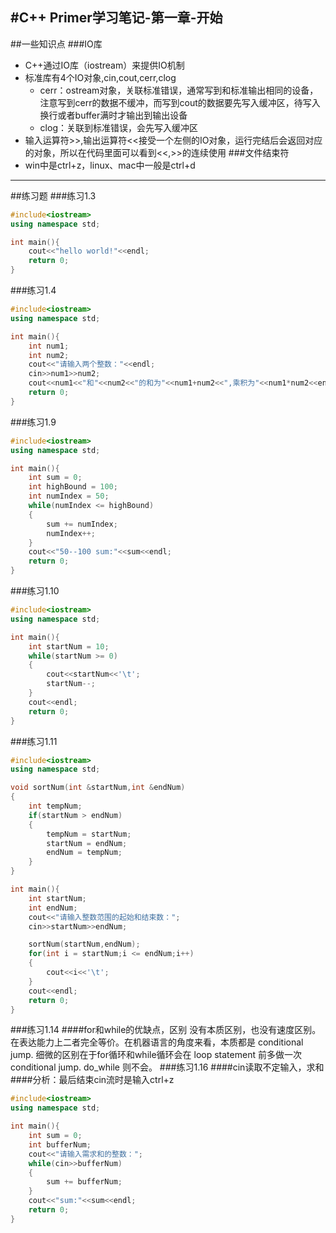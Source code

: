 #C++ Primer学习笔记-第一章-开始
------
##一些知识点
###IO库
- C++通过IO库（iostream）来提供IO机制
- 标准库有4个IO对象,cin,cout,cerr,clog
	- cerr：ostream对象，关联标准错误，通常写到和标准输出相同的设备，注意写到cerr的数据不缓冲，而写到cout的数据要先写入缓冲区，待写入换行或者buffer满时才输出到输出设备
	- clog：关联到标准错误，会先写入缓冲区
- 输入运算符>>,输出运算符<<接受一个左侧的IO对象，运行完结后会返回对应的对象，所以在代码里面可以看到<<,>>的连续使用
###文件结束符
- win中是ctrl+z，linux、mac中一般是ctrl+d
------
##练习题
###练习1.3
```cpp
#include<iostream>
using namespace std;

int main(){
	cout<<"hello world!"<<endl;
	return 0;
}
```
###练习1.4
```cpp
#include<iostream>
using namespace std;

int main(){
	int num1;
	int num2;
	cout<<"请输入两个整数："<<endl;
	cin>>num1>>num2;
	cout<<num1<<"和"<<num2<<"的和为"<<num1+num2<<",乘积为"<<num1*num2<<endl;
	return 0;
}
```
###练习1.9
```cpp
#include<iostream>
using namespace std;

int main(){
	int sum = 0;
	int highBound = 100;
	int numIndex = 50;
	while(numIndex <= highBound)
	{
		sum += numIndex;
		numIndex++;
	}
	cout<<"50--100 sum:"<<sum<<endl;
	return 0;
}
```
###练习1.10
```cpp
#include<iostream>
using namespace std;

int main(){
	int startNum = 10;
	while(startNum >= 0)
	{
		cout<<startNum<<'\t';
		startNum--;
	}
	cout<<endl;
	return 0;
}
```
###练习1.11
```cpp
#include<iostream>
using namespace std;

void sortNum(int &startNum,int &endNum)
{
	int tempNum;
	if(startNum > endNum)
	{
		tempNum = startNum;
		startNum = endNum;
		endNum = tempNum;
	}
}

int main(){
	int startNum;
	int endNum;
	cout<<"请输入整数范围的起始和结束数：";
	cin>>startNum>>endNum;

	sortNum(startNum,endNum);
	for(int i = startNum;i <= endNum;i++)
	{
		cout<<i<<'\t';
	}
	cout<<endl;
	return 0;
}
```
###练习1.14
####for和while的优缺点，区别
没有本质区别，也没有速度区别。在表达能力上二者完全等价。在机器语言的角度来看，本质都是 conditional jump. 细微的区别在于for循环和while循环会在 loop statement 前多做一次conditional jump. do_while 则不会。
###练习1.16
####cin读取不定输入，求和
####分析：最后结束cin流时是输入ctrl+z
```cpp
#include<iostream>
using namespace std;

int main(){
	int sum = 0;
	int bufferNum;
	cout<<"请输入需求和的整数：";
	while(cin>>bufferNum)
	{
		sum += bufferNum;
	}
	cout<<"sum:"<<sum<<endl;
	return 0;
}
```



